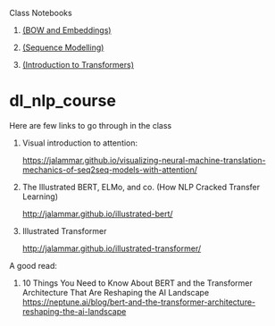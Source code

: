 Class Notebooks

1. [(BOW and Embeddings)](https://colab.research.google.com/github/manaranjanp/dl_nlp_course/blob/main/notebooks/IMDB%20Classification%20-%20BoW%20and%20Embeddings.ipynb)

2. [(Sequence Modelling)](https://colab.research.google.com/github/manaranjanp/dl_nlp_course/blob/main/notebooks/IMDB%20Classification%20-%20Sequence%20Modelling.ipynb)

3. [(Introduction to Transformers)](https://colab.research.google.com/github/manaranjanp/dl_nlp_course/blob/main/notebooks/Introduction%20to%20Transformers.ipynb)

# dl_nlp_course

Here are few links to go through in the class

1. Visual introduction to attention:

    https://jalammar.github.io/visualizing-neural-machine-translation-mechanics-of-seq2seq-models-with-attention/

2. The Illustrated BERT, ELMo, and co. (How NLP Cracked Transfer Learning)

    http://jalammar.github.io/illustrated-bert/

3. Illustrated Transformer

    http://jalammar.github.io/illustrated-transformer/



A good read:

1. 10 Things You Need to Know About BERT and the Transformer Architecture That Are Reshaping the AI Landscape 
    https://neptune.ai/blog/bert-and-the-transformer-architecture-reshaping-the-ai-landscape
    
    
